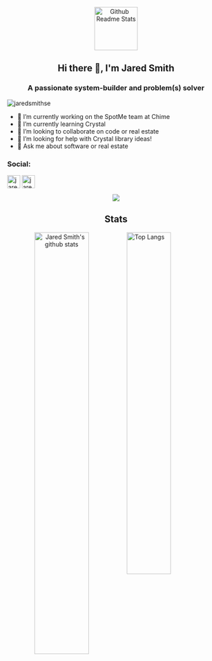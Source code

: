 <p align="center">
 <img width="100px" src="https://github.com/rajput2107/rajput2107/blob/master/Assets/Developer.gif" align="center" alt="Github Readme Stats" />
 <h2 align="center">Hi there 👋, I'm Jared Smith
  
 </h2>
 <h3 align="center">A passionate system-builder and problem(s) solver</h3>
</p>

<p align="left"> <img src="https://komarev.com/ghpvc/?username=jaredsmithse" alt="jaredsmithse" /> </p>

- 🔭 I’m currently working on the SpotMe team at Chime
- 🌱 I’m currently learning Crystal
- 👯 I’m looking to collaborate on code or real estate
- 🤔 I’m looking for help with Crystal library ideas!
- 💬 Ask me about software or real estate

<h3>Social:</h3> <a href="https://linkedin.com/in/jaredsmithse" target="blank"><img align="center" src="https://cdn.jsdelivr.net/npm/simple-icons@3.0.1/icons/linkedin.svg" alt="jaredsmithse" height="30" width="30" /></a> <a href="https://stackoverflow.com/users/jaredsmithse" target="blank"><img align="center" src="https://cdn.jsdelivr.net/npm/simple-icons@3.0.1/icons/stackoverflow.svg" alt="jaredsmithse" height="30" width="30" /></a>




<p align="center">
  <img src="https://res.cloudinary.com/anuraghazra/image/upload/v1594908242/logo_ccswme.svg" align="center" />
  <h2 align="center">Stats</h2>
</p>

<p align="center">
  <img 
    alt="Jared Smith's github stats" 
    src="https://github-readme-stats.vercel.app/api?username=jaredsmithse&count_private=true&show_icons=true" 
    align="left" 
    width="50%"
  />

  <img 
    alt="Top Langs" 
    src="https://github-readme-stats.vercel.app/api/top-langs/?username=jaredsmithse&layout=compact" 
    align="right" 
    width="45%"
   />
</p>
